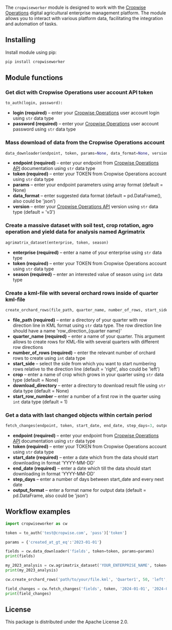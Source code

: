 The `cropwiseworker` module is designed to work with the [Cropwise Operations](https://www.cropwise.com/operations) digital agricultural enterprise management platform. The module allows you to interact with various platform data, facilitating the integration and automation of tasks.

## Installing
Install module using pip:

```bash
pip install cropwiseworker
```

## Module functions

### Get dict with Cropwise Operations user account API token

```python
to_auth(login, password):
```

- **login (required)** – enter your [Cropwise Operations](https://www.cropwise.com/operations) user account login using `str` data type
- **password (required)** – enter your [Cropwise Operations](https://www.cropwise.com/operations) user account password using `str` data type

### Mass download of data from the Cropwise Operations account

```python
data_downloader(endpoint, token, params=None, data_format=None, version=None)
```

- **endpoint (required)** – enter your endpoint from [Cropwise Operations API](https://cropwiseoperations.docs.apiary.io/) documentation using `str` data type
- **token (required)** – enter your TOKEN from Cropwise Operations account using `str` data type
- **params** – enter your endpoint parameters using array format (default = None)
- **data_format** – enter suggested data format (default = pd.DataFrame(), also could be 'json')
- **version** – enter your [Cropwise Operations API](https://cropwiseoperations.docs.apiary.io/) version using `str` data type (default = 'v3')

### Create a massive dataset with soil test, crop rotation, agro operation and yield data for analysis named Agrimatrix

```python
agrimatrix_dataset(enterprise, token, season)
```

- **enterprise (required)** – enter a name of your enterprise using `str` data type
- **token (required)** – enter your TOKEN from Cropwise Operations account using `str` data type
- **season (required)** – enter an interested value of season using `int` data type

### Create a kml-file with several orchard rows inside of quarter kml-file

```python
create_orchard_rows(file_path, quarter_name, number_of_rows, start_side='right', crop=None, download_directory=None, start_row_number=1)
```

- **file_path (required)** – enter a directory of your quarter with row direction line in KML format using `str` data type. The row direction line should have a name 'row_direction_{quarter name}'
- **quarter_name (required)** – enter a name of your quarter. This argument allows to create rows for KML-file with several quarters with different row directions 
- **number_of_rows (required)** – enter the relevant number of orchard rows to create using `int` data type
- **start_side** – select the side from which you want to start numbering rows relative to the direction line (default = 'right', also could be 'left')
- **crop** – enter a name of crop which grows in your quarter using `str` data type (default = None)
- **download_directory** – enter a directory to download result file using `str` data type (default = None)
- **start_row_number** – enter a number of a first row in the quarter using `int` data type (default = 1)

### Get a data with last changed objects within certain period
```python
fetch_changes(endpoint, token, start_date, end_date, step_days=3, output_format='dataframe')
```

- **endpoint (required)** – enter your endpoint from [Cropwise Operations API](https://cropwiseoperations.docs.apiary.io/) documentation using `str` data type
- **token (required)** – enter your TOKEN from Cropwise Operations account using `str` data type
- **start_date (required)** – enter a date which from the data should start downloading in format 'YYYY-MM-DD'
- **end_date (required)** – enter a date which till the data should start downloading in format 'YYYY-MM-DD'
- **step_days** – enter a number of days between start_date and every next date 
- **output_format** – enter a format name for output data (default = pd.DataFrame, also could be 'json')

## Workflow examples

```python
import cropwiseworker as cw

token = to_auth('test@cropwise.com', 'pass')['token']

params = {'created_at_gt_eq':'2023-01-01'}

fields = cw.data_downloader('fields', token=token, params=params)
print(fields)

my_2023_analysis = cw.agrimatrix_dataset('YOUR_ENTERPRISE_NAME', token=token, season=2023)
print(my_2023_analysis)

cw.create_orchard_rows('path/to/your/file.kml', 'Quarter1', 50, 'left', 'Apple', 'path/to/download/directory', 10)

field_changes = cw.fetch_changes('fields', token, '2024-01-01', '2024-01-07', step_days=1, output_format='json')
print(field_changes)
```

## License
This package is distributed under the Apache License 2.0.